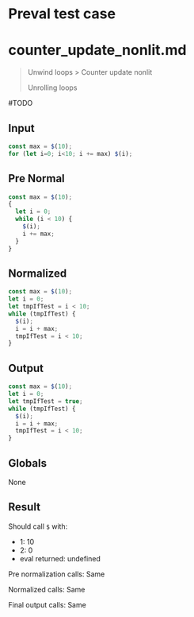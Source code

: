 # Preval test case

# counter_update_nonlit.md

> Unwind loops > Counter update nonlit
>
> Unrolling loops

#TODO

## Input

`````js filename=intro
const max = $(10);
for (let i=0; i<10; i += max) $(i);
`````

## Pre Normal

`````js filename=intro
const max = $(10);
{
  let i = 0;
  while (i < 10) {
    $(i);
    i += max;
  }
}
`````

## Normalized

`````js filename=intro
const max = $(10);
let i = 0;
let tmpIfTest = i < 10;
while (tmpIfTest) {
  $(i);
  i = i + max;
  tmpIfTest = i < 10;
}
`````

## Output

`````js filename=intro
const max = $(10);
let i = 0;
let tmpIfTest = true;
while (tmpIfTest) {
  $(i);
  i = i + max;
  tmpIfTest = i < 10;
}
`````

## Globals

None

## Result

Should call `$` with:
 - 1: 10
 - 2: 0
 - eval returned: undefined

Pre normalization calls: Same

Normalized calls: Same

Final output calls: Same
